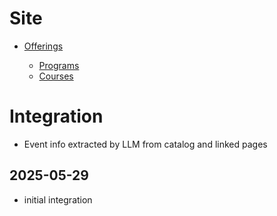 # Site

* [Offerings](https://www.umu.se/utbildning/sok/)
    * [Programs](https://www.umu.se/utbildning/sok/?edu=p)

    - [Courses](https://www.umu.se/utbildning/sok/?edu=c)

# Integration

* Event info extracted by LLM from catalog and linked pages

## 2025-05-29

* initial integration
